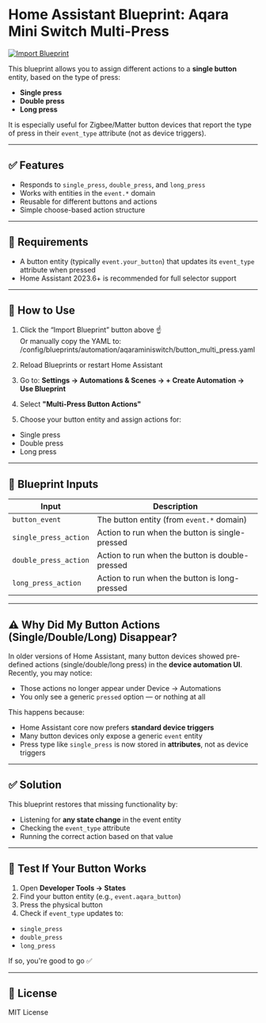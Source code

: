 # Home Assistant Blueprint: Aqara Mini Switch Multi-Press

[![Import Blueprint](https://my.home-assistant.io/badges/automation_import.svg)](https://my.home-assistant.io/redirect/blueprint_import/?url=https://raw.githubusercontent.com/yudhaime/aqaraminisiwtch-HAblueprint/main/miniswitch/aqaraminiswitch.yaml)


This blueprint allows you to assign different actions to a **single button** entity, based on the type of press:
- **Single press**
- **Double press**
- **Long press**

It is especially useful for Zigbee/Matter button devices that report the type of press in their `event_type` attribute (not as device triggers).

---

## ✅ Features

- Responds to `single_press`, `double_press`, and `long_press`
- Works with entities in the `event.*` domain
- Reusable for different buttons and actions
- Simple choose-based action structure

---

## 🧰 Requirements

- A button entity (typically `event.your_button`) that updates its `event_type` attribute when pressed
- Home Assistant 2023.6+ is recommended for full selector support

---

## 🚀 How to Use

1. Click the “Import Blueprint” button above ☝️  
   Or manually copy the YAML to:
    /config/blueprints/automation/aqaraminiswitch/button_multi_press.yaml
2. Reload Blueprints or restart Home Assistant

3. Go to:
**Settings → Automations & Scenes → + Create Automation → Use Blueprint**

4. Select **"Multi-Press Button Actions"**

5. Choose your button entity and assign actions for:
- Single press
- Double press
- Long press

---

## 🔧 Blueprint Inputs

| Input                 | Description                                          |
|----------------------|------------------------------------------------------|
| `button_event`         | The button entity (from `event.*` domain)          |
| `single_press_action` | Action to run when the button is single-pressed     |
| `double_press_action` | Action to run when the button is double-pressed     |
| `long_press_action`   | Action to run when the button is long-pressed       |

---

## ⚠️ Why Did My Button Actions (Single/Double/Long) Disappear?

In older versions of Home Assistant, many button devices showed pre-defined actions (single/double/long press) in the **device automation UI**.  
Recently, you may notice:
- Those actions no longer appear under Device → Automations
- You only see a generic `pressed` option — or nothing at all

This happens because:
- Home Assistant core now prefers **standard device triggers**
- Many button devices only expose a generic `event` entity
- Press type like `single_press` is now stored in **attributes**, not as device triggers

---

## ✅ Solution

This blueprint restores that missing functionality by:
- Listening for **any state change** in the event entity
- Checking the `event_type` attribute
- Running the correct action based on that value

---

## 🧪 Test If Your Button Works

1. Open **Developer Tools → States**
2. Find your button entity (e.g., `event.aqara_button`)
3. Press the physical button
4. Check if `event_type` updates to:
- `single_press`
- `double_press`
- `long_press`

If so, you're good to go ✅

---

## 🪪 License

MIT License
